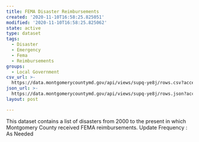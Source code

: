 ```yaml
---
title: FEMA Disaster Reimbursements
created: '2020-11-10T16:58:25.825051'
modified: '2020-11-10T16:58:25.825062'
state: active
type: dataset
tags:
  - Disaster
  - Emergency
  - Fema
  - Reimbursements
groups:
  - Local Government
csv_url: >-
  https://data.montgomerycountymd.gov/api/views/supq-ye8j/rows.csv?accessType=DOWNLOAD
json_url: >-
  https://data.montgomerycountymd.gov/api/views/supq-ye8j/rows.json?accessType=DOWNLOAD
layout: post

---
```

This dataset contains a list of disasters from 2000 to the present in which Montgomery County received FEMA reimbursements.
Update Frequency : As Needed
